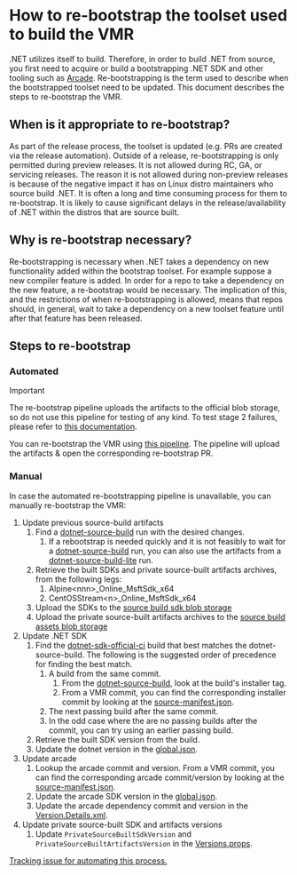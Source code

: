 # How to re-bootstrap the toolset used to build the VMR

.NET utilizes itself to build. Therefore, in order to build .NET from source,
you first need to acquire or build a bootstrapping .NET SDK and other tooling
such as [Arcade](https://github.com/dotnet/arcade). Re-bootstrapping is the term
used to describe when the bootstrapped toolset need to be updated. This document
describes the steps to re-bootstrap the VMR.

## When is it appropriate to re-bootstrap?

As part of the release process, the toolset is updated (e.g. PRs are created via
the release automation). Outside of a release, re-bootstrapping is only
permitted during preview releases. It is not allowed during RC, GA, or servicing
releases. The reason it is not allowed during non-preview releases is because of
the negative impact it has on Linux distro maintainers who source build .NET. It
is often a long and time consuming process for them to re-bootstrap. It is
likely to cause significant delays in the release/availability of .NET within
the distros that are source built.

## Why is re-bootstrap necessary?

Re-bootstrapping is necessary when .NET takes a dependency on new functionality
added within the bootstrap toolset. For example suppose a new compiler feature
is added. In order for a repo to take a dependency on the new feature, a
re-bootstrap would be necessary. The implication of this, and the restrictions
of when re-bootstrapping is allowed, means that repos should, in general, wait
to take a dependency on a new toolset feature until after that feature has been
released.

## Steps to re-bootstrap

### Automated

> [!IMPORTANT]  
> The re-bootstrap pipeline uploads the artifacts to the official blob storage,
> so do not use this pipeline for testing of any kind. To test stage 2 failures,
> please refer to [this
> documentation](bootstrapping-guidelines.md#building-on-a-supported-platform-using-rid-known-to-net).

You can re-bootstrap the VMR using [this
pipeline](https://dev.azure.com/dnceng/internal/_build?definitionId=1371). The
pipeline will upload the artifacts & open the corresponding re-bootstrap PR.

### Manual

In case the automated re-bootstrapping pipeline is unavailable, you can manually
re-bootstrap the VMR:

1. Update previous source-build artifacts
    1. Find a
    [dotnet-source-build](https://dev.azure.com/dnceng/internal/_build?definitionId=1219)
    run with the desired changes.
        1. If a rebootstrap is needed quickly and it is not feasibly to wait for
           a
           [dotnet-source-build](https://dev.azure.com/dnceng/internal/_build?definitionId=1219)
           run, you can also use the artifacts from a
           [dotnet-source-build-lite](https://dev.azure.com/dnceng/internal/_build?definitionId=1299)
           run.
    1. Retrieve the built SDKs and private source-built artifacts archives, from
       the following legs:
        1. Alpine\<nnn\>_Online_MsftSdk_x64
        1. CentOSStream\<n\>_Online_MsftSdk_x64
    1. Upload the SDKs to the [source build sdk blob
       storage](https://dotnetcli.blob.core.windows.net/source-built-artifacts/sdks/)
    1. Upload the private source-built artifacts archives to the [source build
       assets blob
       storage](https://dotnetcli.blob.core.windows.net/source-built-artifacts/assets/)
1. Update .NET SDK
    1. Find the
    [dotnet-sdk-official-ci](https://dev.azure.com/dnceng/internal/_build?definitionId=140)
    build that best matches the dotnet-source-build. The following is the
    suggested order of precedence for finding the best match.
        1. A build from the same commit.
            1. From the
            [dotnet-source-build](https://dev.azure.com/dnceng/internal/_build?definitionId=1219),
            look at the build's installer tag.
            1. From a VMR commit, you can find the corresponding installer
            commit by looking at the
            [source-manifest.json](https://github.com/dotnet/dotnet/blob/main/src/source-manifest.json).
        1. The next passing build after the same commit.
        1. In the odd case where the are no passing builds after the commit, you
        can try using an earlier passing build.
    1. Retrieve the built SDK version from the build.
    1. Update the dotnet version in the
       [global.json](https://github.com/dotnet/sdk/blob/main/src/SourceBuild/content/global.json).
1. Update arcade
    1. Lookup the arcade commit and version. From a VMR commit, you can find the
    corresponding arcade commit/version by looking at the
    [source-manifest.json](https://github.com/dotnet/dotnet/blob/main/src/source-manifest.json).
    1. Update the arcade SDK version in the
       [global.json](https://github.com/dotnet/sdk/blob/main/src/SourceBuild/content/global.json).
    1. Update the arcade dependency commit and version in the
       [Version.Details.xml](https://github.com/dotnet/sdk/blob/main/src/SourceBuild/content/eng/Version.Details.xml).
1. Update private source-built SDK and artifacts versions
    1. Update `PrivateSourceBuiltSdkVersion` and
       `PrivateSourceBuiltArtifactsVersion` in the
       [Versions.props](https://github.com/dotnet/sdk/blob/main/src/SourceBuild/content/eng/Versions.props).

[Tracking issue for automating this
process.](https://github.com/dotnet/source-build/issues/4246)
